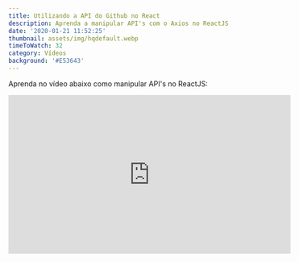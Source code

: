 ```yaml
---
title: Utilizando a API do Github no React
description: Aprenda a manipular API's com o Axios no ReactJS
date: '2020-01-21 11:52:25'
thumbnail: assets/img/hqdefault.webp
timeToWatch: 32
category: Vídeos
background: '#E53643'
---
```

Aprenda no vídeo abaixo como manipular API's no ReactJS:

<iframe width="560" height="315" src="https://www.youtube.com/embed/AoUSE_NB4HQ" frameborder="0" allow="accelerometer; autoplay; encrypted-media; gyroscope; picture-in-picture" allowfullscreen></iframe>

